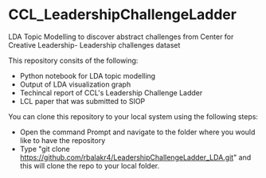# CCL_LeadershipChallengeLadder
LDA Topic Modelling to discover abstract challenges from Center for Creative Leadership- Leadership challenges dataset

This repository consits of the following:
- Python notebook for LDA topic modelling 
- Output of LDA visualization graph 
- Techincal report of CCL's Leadership Challenge Ladder
- LCL paper that was submitted to SIOP

You can clone this repository to your local system using the following steps:
- Open the command Prompt  and navigate to the folder where you would like to have the repository
- Type "git clone https://github.com/rbalakr4/LeadershipChallengeLadder_LDA.git"   and this will clone the repo to your local folder.
